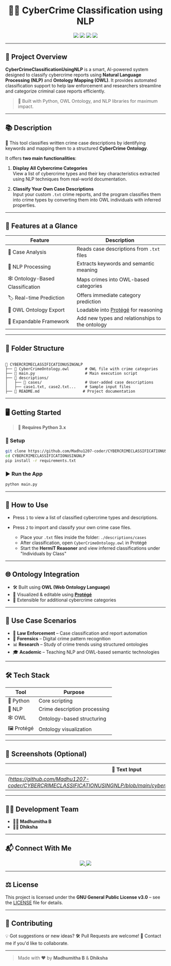 
<h1 align="center">🕵️‍♀️ CyberCrime Classification using NLP</h1>

<p align="center">
  <img src="https://img.shields.io/badge/Language-Python-blue?style=for-the-badge&logo=python" />
  <img src="https://img.shields.io/badge/Tool-NLP-green?style=for-the-badge&logo=spacy" />
  <img src="https://img.shields.io/badge/Ontology-OWL-lightgrey?style=for-the-badge&logo=semantic-release" />
  <img src="https://img.shields.io/github/license/Madhu1207-coder/CYBERCRIMECLASSIFICATIONUSINGNLP?style=for-the-badge" />
</p>

---

## 🚀 Project Overview

**CyberCrimeClassificationUsingNLP** is a smart, AI-powered system designed to classify cybercrime reports using **Natural Language Processing (NLP)** and **Ontology Mapping (OWL)**. It provides automated classification support to help law enforcement and researchers streamline and categorize criminal case reports efficiently.

> 🎯 Built with Python, OWL Ontology, and NLP libraries for maximum impact.

---

## 📚 Description

🔐 This tool classifies written crime case descriptions by identifying keywords and mapping them to a structured **CyberCrime Ontology**.

It offers **two main functionalities**:

1. **Display All Cybercrime Categories**  
   View a list of cybercrime types and their key characteristics extracted using NLP techniques from real-world documentation.

2. **Classify Your Own Case Descriptions**  
   Input your custom `.txt` crime reports, and the program classifies them into crime types by converting them into OWL individuals with inferred properties.

---

## 🧠 Features at a Glance

| Feature                         | Description |
|----------------------------------|-------------|
| 🧾 Case Analysis                 | Reads case descriptions from `.txt` files |
| 🧠 NLP Processing               | Extracts keywords and semantic meaning |
| 🕸️ Ontology-Based Classification | Maps crimes into OWL-based categories |
| 🏷️ Real-time Prediction         | Offers immediate category prediction |
| 🔄 OWL Ontology Export          | Loadable into [Protégé](https://protege.stanford.edu/) for reasoning |
| 🧩 Expandable Framework          | Add new types and relationships to the ontology |

---

## 📁 Folder Structure

```

📂 CYBERCRIMECLASSIFICATIONUSINGNLP
├── 📜 CyberCrimeOntology.owl       # OWL file with crime categories
├── 🧠 main.py                      # Main execution script
├── 📁 descriptions/
│   ├── 📁 cases/                   # User-added case descriptions
│   ├── case1.txt, case2.txt...    # Sample input files
├── 📄 README.md                   # Project documentation

````

---

## 🖥️ Getting Started

> 🐍 **Requires Python 3.x**

### 🔧 Setup

```bash
git clone https://github.com/Madhu1207-coder/CYBERCRIMECLASSIFICATIONUSINGNLP.git
cd CYBERCRIMECLASSIFICATIONUSINGNLP
pip install -r requirements.txt
````

### ▶️ Run the App

```bash
python main.py
```

---

## 🧪 How to Use

* Press `1` to view a list of classified cybercrime types and descriptions.
* Press `2` to import and classify your own crime case files.

  * Place your `.txt` files inside the folder: `./descriptions/cases`
  * After classification, open `CyberCrimeOntology.owl` in Protégé
  * Start the **HermiT Reasoner** and view inferred classifications under "Individuals by Class"

---

## 🌐 Ontology Integration

* 🛠 Built using **OWL (Web Ontology Language)**
* 🧩 Visualized & editable using **[Protégé](https://protege.stanford.edu/)**
* 🔄 Extensible for additional cybercrime categories

---

## 💼 Use Case Scenarios

* 📄 **Law Enforcement** – Case classification and report automation
* 🔬 **Forensics** – Digital crime pattern recognition
* 📊 **Research** – Study of crime trends using structured ontologies
* 🎓 **Academic** – Teaching NLP and OWL-based semantic technologies

---

## 🛠 Tech Stack

| Tool        | Purpose                      |
| ----------- | ---------------------------- |
| 🐍 Python   | Core scripting               |
| 🧠 NLP      | Crime description processing |
| 🕸️ OWL     | Ontology-based structuring   |
| 🖼️ Protégé | Ontology visualization       |

---

## 📸 Screenshots (Optional)

| 📝 Text Input         | 📊 Ontology Inference View |
| --------------------- | -------------------------- |
| *(https://github.com/Madhu1207-coder/CYBERCRIMECLASSIFICATIONUSINGNLP/blob/main/cybercrime%20text%20input%20.jpg)* | *(https://github.com/Madhu1207-coder/CYBERCRIMECLASSIFICATIONUSINGNLP/blob/main/cyber%20crime%20output.jpg)*      |

---

## 👨‍💻 Development Team

* 👩‍💻 **Madhumitha B**
* 👩‍💻 **Dhiksha**

---

## 📬 Connect With Me

<p align="center">
  <a href="https://github.com/Madhu1207-coder">
    <img src="https://img.shields.io/badge/GitHub-Madhu1207--coder-black?style=for-the-badge&logo=github" />
  </a>
  <a href="https://www.linkedin.com/in/madhumitha-b-a545a525b">
    <img src="https://img.shields.io/badge/LinkedIn-Madhumitha-blue?style=for-the-badge&logo=linkedin" />
  </a>
</p>

---

## ⚖️ License

This project is licensed under the **GNU General Public License v3.0** – see the [LICENSE](./LICENSE) file for details.

---

## 🌟 Contributing

💡 Got suggestions or new ideas?
🛠️ Pull Requests are welcome!
📧 Contact me if you'd like to collaborate.

---

> Made with ❤️ by **Madhumitha B** & **Dhiksha**

